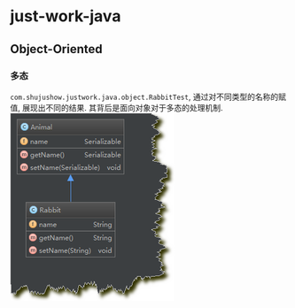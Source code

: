 # just-work-java

## Object-Oriented

### 多态
`com.shujushow.justwork.java.object.RabbitTest`, 通过对不同类型的名称的赋值, 展现出不同的结果. 其背后是面向对象对于多态的处理机制.
![png](doc/img/object/object_001_inherit.png)